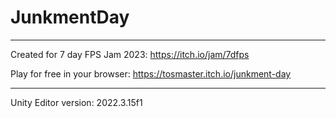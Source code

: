 # JunkmentDay

***

Created for 7 day FPS Jam 2023: https://itch.io/jam/7dfps

Play for free in your browser: https://tosmaster.itch.io/junkment-day

***

Unity Editor version: 2022.3.15f1

